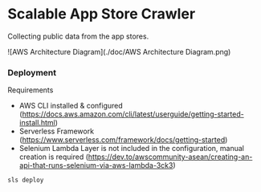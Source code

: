 # Scalable App Store Crawler

Collecting public data from the app stores.

![AWS Architecture Diagram](./doc/AWS Architecture Diagram.png)

### Deployment

Requirements
- AWS CLI installed & configured (https://docs.aws.amazon.com/cli/latest/userguide/getting-started-install.html)
- Serverless Framework (https://www.serverless.com/framework/docs/getting-started)
- Selenium Lambda Layer is not included in the configuration, manual creation is required (https://dev.to/awscommunity-asean/creating-an-api-that-runs-selenium-via-aws-lambda-3ck3)

`sls deploy`


